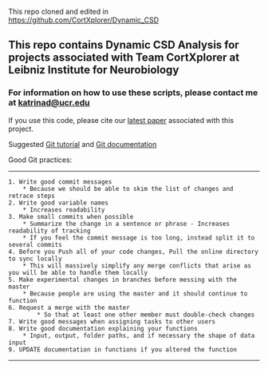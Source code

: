 This repo cloned and edited in https://github.com/CortXplorer/Dynamic_CSD 


## This repo contains Dynamic CSD Analysis for projects associated with Team CortXplorer at Leibniz Institute for Neurobiology

### For information on how to use these scripts, please contact me at katrinad@ucr.edu 
If you use this code, please cite our [latest paper](https://physoc.onlinelibrary.wiley.com/doi/10.1113/JP279705) associated with this project.

Suggested [Git tutorial](https://www.chalkstreet.com/git-collaboration-tutorial/) and [Git documentation](https://confluence.atlassian.com/bitbucketserver/basic-git-commands-776639767.html)


Good Git practices:
***
	1. Write good commit messages
		* Because we should be able to skim the list of changes and retrace steps
	2. Write good variable names
		* Increases readability
	3. Make small commits when possible
		* Summarize the change in a sentence or phrase - Increases readability of tracking
		* If you feel the commit message is too long, instead split it to several commits
	4. Before you Push all of your code changes, Pull the online directory to sync locally 
		* This will massively simplify any merge conflicts that arise as you will be able to handle them locally
	5. Make experimental changes in branches before messing with the master
		* Because people are using the master and it should continue to function 
	6. Request a merge with the master 
        	* So that at least one other member must double-check changes 
	7. Write good messages when assigning tasks to other users
	8. Write good documentation explaining your functions
		* Input, output, folder paths, and if necessary the shape of data input
	9. UPDATE documentation in functions if you altered the function
	
***
			
 
